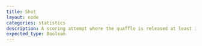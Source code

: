 ```yaml
---
title: Shot
layout: node
categories: statistics
description: A scoring attempt where the quaffle is released at least 3 feet from the hoops.
expected_type: Boolean
---
```

